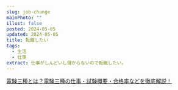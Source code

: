```yaml
---
slug: job-change
mainPhoto: ""
illust: false
posted: 2024-05-05
updated: 2024-05-05
title: 転職したい
tags:
  - 生活
  - 仕事
extract: 仕事がしんどいし儲からないので転職したい。
---
```

[電験三種とは？電験三種の仕事・試験概要・合格率などを徹底解説！](https://www.tac-school.co.jp/kouza_denken/denken_guide.html)
